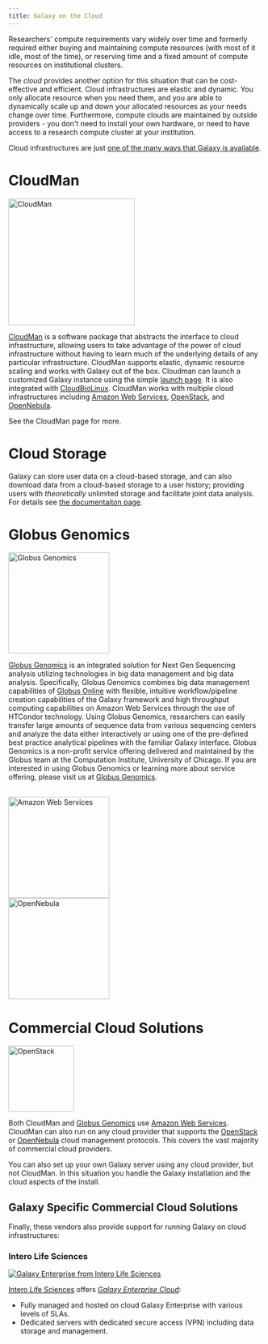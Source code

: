 ```yaml
---
title: Galaxy on the Cloud
---
```

Researchers' compute requirements vary widely over time and formerly required either buying and maintaining compute resources (with most of it idle, most of the time), or reserving time and a fixed amount of compute resources on institutional clusters.

The *cloud* provides another option for this situation that can be cost-effective and efficient.  Cloud infrastructures are elastic and dynamic.  You only allocate resource when you need them, and you are able to dynamically scale up and down your allocated resources as your needs change over time.  Furthermore, compute clouds are maintained by outside providers - you don't need to install your own hardware, or need to have access to a research compute cluster at your institution.

Cloud infrastructures are just [one of the many ways that Galaxy is available](/use/).

# CloudMan

<div class='left'><a href='/cloudman/'><img src="/src/images/logos/CloudManWideBlackLogo.png" alt="CloudMan" width="250" /></a></div>

[CloudMan](/cloudman/) is a software package that abstracts the interface to cloud infrastructure, allowing users to take advantage of the power of cloud infrastructure without having to learn much of the underlying details of any particular infrastructure.  CloudMan supports elastic, dynamic resource scaling and works with Galaxy out of the box. Cloudman can launch a customized Galaxy instance using the simple [launch page](https://launch.usegalaxy.org/launch). It is also integrated with [CloudBioLinux](http://cloudbiolinux.org/).  CloudMan works with multiple cloud infrastructures including [Amazon Web Services](http://aws.amazon.com), [OpenStack](http://www.openstack.org/), and [OpenNebula](http://opennebula.org).

See the CloudMan page for more.


# Cloud Storage

Galaxy can store user data on a cloud-based storage, and can also download data from a cloud-based storage to a user history; providing users with _theoretically_ unlimited storage and facilitate joint data analysis. For details see [the documentaiton page](/src/cloud/storage/index.md).


# Globus Genomics

<div class='right'><a href='http://www.globus.org/genomics'><img src="/src/images/logos/GlobusGenomics.png" alt="Globus Genomics" width="200" /></a></div>

[Globus Genomics](http://www.globus.org/genomics) is an integrated solution for Next Gen Sequencing analysis utilizing technologies in big data management and big data analysis. Specifically, Globus Genomics combines big data management capabilities of [Globus Online](http://www.globusonline.org) with flexible, intuitive workflow/pipeline creation capabilities of the Galaxy framework and high throughput computing capabilities on Amazon Web Services through the use of HTCondor technology. Using Globus Genomics, researchers can easily transfer large amounts of sequence data from various sequencing centers and analyze the data either interactively or using one of the pre-defined best practice analytical pipelines with the familiar Galaxy interface. Globus Genomics is a non-profit service offering delivered and maintained by the Globus team at the Computation Institute, University of Chicago. If you are interested in using Globus Genomics or learning more about service offering, please visit us at [Globus Genomics](http://www.globus.org/genomics).

<div class='right'><br /><a href='http://aws.amazon.com/'><img src="/src/images/logos/AWSLogo400.png" alt="Amazon Web Services" width="200" /></a><br /><a href='http://opennebula.org'><img src="/src/images/logos/OpenNebulaLogo.png" alt="OpenNebula" width="200" /></a></div>

# Commercial Cloud Solutions

[<img class="float-left" src="/src/images/logos/OpenStackLogo.png" alt="OpenStack" width="130" />](http://openstack.org)

Both CloudMan and [Globus Genomics](/cloud/#globus-genomics) use [Amazon Web Services](http://aws.amazon.com).  CloudMan can also run on any cloud provider that supports the [OpenStack](http://openstack.org) or [OpenNebula](http://opennebula.org) cloud management protocols.  This covers the vast majority of commercial cloud providers.

You can also set up your own Galaxy server using any cloud provider, but not CloudMan.  In this situation you handle the Galaxy installation and the cloud aspects of the install.

## Galaxy Specific Commercial Cloud Solutions

Finally, these vendors also provide support for running Galaxy on cloud infrastructures:

### Intero Life Sciences

[<img class="float-right" src="/images/logos/galaxy-enterprise-logo-200.png" alt="Galaxy Enterprise from Intero Life Sciences" />](https://www.galaxyinformatics.com/)

[Intero Life Sciences](https://www.interolifesciences.com/) offers *[Galaxy Enterprise Cloud](https://www.galaxyinformatics.com/)*:

* Fully managed and hosted on cloud Galaxy Enterprise with various levels of SLAs.
* Dedicated servers with dedicated secure access (VPN) including data storage and management.

